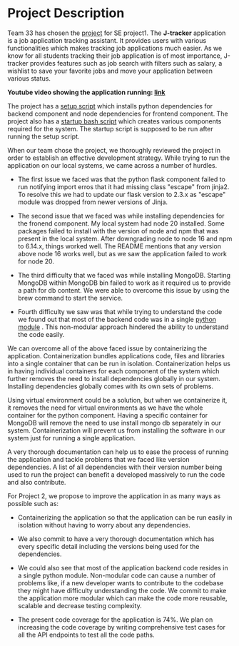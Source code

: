 # Project Description 

Team 33 has chosen the [project](https://github.com/kingan1/application-tracking-system) for SE project1. The **J-tracker** application is a job  application tracking assistant. It provides users with various functionalities which makes tracking job applications much easier. As we know for all students tracking their job application is of most importance, J-tracker provides features such as job search with filters such as salary, a wishlist to save your favorite jobs and move your application between various status. 

**Youtube video showing the application running: [link](https://www.youtube.com/watch?v=JZGqmLN6dsc)**

The project has a [setup script](https://github.com/kingan1/application-tracking-system/blob/main/setup.sh) which installs python dependencies for backend component and node dependencies for frontend component. The project also has a [startup bash script](https://github.com/kingan1/application-tracking-system/blob/main/startup.sh) which creates various components required for the system. The startup script is supposed to be run after running the setup script. 


When our team chose the project, we thoroughly reviewed the project in order to establish an effective development strategy. While trying to run the application on our local systems, we came across a number of hurdles. 

* The first issue we faced was that the python flask component failed to run notifying import erros that it had missing class "escape" from jinja2. To resolve this we had to update our flask version to 2.3.x as "escape" module was dropped from newer versions of Jinja.  

* The second issue that we faced was while installing dependencies for the fronend component. My local system had node 20 installed. Some packages failed to install with the version of node and npm that was present in the local system. After downgrading node to node 16 and npm to 6.14.x, things worked well. The README mentions that any version above node 16 works well, but as we saw the application failed to work for node 20.

* The third difficulty that we faced was while installing MongoDB. Starting MongoDB within MongoDB bin failed to work as it required us to provide a path for db content. We were able to overcome this issue by using the brew command to start the service. 

* Fourth difficulty we saw was that while trying to understand the code we found out that most of the backend code was in a single [python module](https://github.com/kingan1/application-tracking-system/blob/main/backend/app.py) . This non-modular approach hindered the ability to understand the code easily.

We can overcome all of the above faced issue by containerizing the application. Containerization bundles applications code, files and libraries into a single container that can be run in isolation. Containerization helps us in having individual containers for each component of the system which further removes the need to install dependencies globally in our system. Installing dependencies globally comes with its own sets of problems. 

Using virtual environment could be a solution, but when we containerize it, it removes the need for virtual environments as we have the whole container for the python component. Having a specific container for MongoDB will remove the need to use install mongo db separately in our system. Containerization will prevent us from installing the software in our system just for running a single application.  

A very thorough documentation can help us to ease the process of running the application and tackle problems that we faced like version dependencies. A list of all dependencies with their version number being used to run the project can benefit a developed massively to run the code and also contribute.


For Project 2, we propose to improve the application in as many ways as possible such as:

* Containerizing the application so that the application can be run easily in isolation without having to worry about any dependencies.

* We also commit to have a very thorough documentation which has every specific detail including the versions being used for the dependencies.

* We could also see that most of the application backend code resides in a single python module. Non-modular code can cause a number of problems like, if a new developer wants to contribute to the codebase they might have difficulty understanding the code. We commit to make the application more modular which can make the code more reusable, scalable and decrease testing complexity.

* The present code coverage for the application is 74%. We plan on increasing the code coverage by writing comprehensive test cases for all the API endpoints to test all the code paths.
